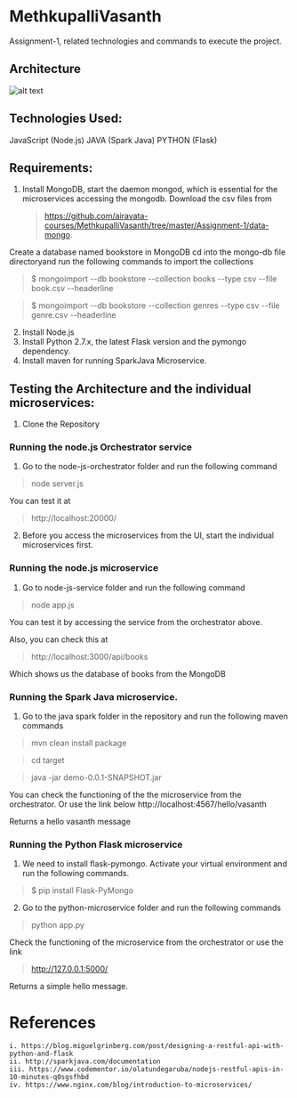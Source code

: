 # MethkupalliVasanth
 
Assignment-1, related technologies and commands to execute the project.

## Architecture 

![alt text](https://github.com/airavata-courses/MethkupalliVasanth/blob/master/Assignment-1/architecture-diagram/Arch.PNG)


## Technologies Used:

JavaScript (Node.js)
JAVA (Spark Java)
PYTHON (Flask)

## Requirements:

1. Install MongoDB, start the daemon mongod, which is essential for the microservices accessing the mongodb. Download the csv files from
   > https://github.com/airavata-courses/MethkupalliVasanth/tree/master/Assignment-1/data-mongo. 
   
   
Create a database named bookstore in MongoDB cd into the mongo-db file directoryand run the following commands to import the collections
   > $ mongoimport --db bookstore --collection books  --type csv --file book.csv --headerline
   
   
   > $ mongoimport --db bookstore --collection genres --type csv --file genre.csv --headerline
 
2. Install Node.js
3. Install Python 2.7.x, the latest Flask version and the pymongo dependency.
4. Install maven for running SparkJava Microservice.

## Testing the Architecture and the individual microservices:

1. Clone the Repository 

### Running the node.js Orchestrator service
1. Go to the node-js-orchestrator folder and run the following command
> node server.js

You can test it at 

> http://localhost:20000/


2. Before you access the microservices from the UI, start the individual microservices first.

### Running the node.js microservice
1. Go to node-js-service folder and run the following command

> node app.js

You can test it by accessing the service from the orchestrator above.

Also, you can check this at 

> http://localhost:3000/api/books

Which shows us the database of books from the MongoDB

### Running the Spark Java microservice.

1. Go to the java spark folder in the repository and run the following maven commands
> mvn clean install package

> cd target

> java -jar demo-0.0.1-SNAPSHOT.jar

You can check the functioning of the the microservice from the orchestrator. Or use the link below
http://localhost:4567/hello/vasanth

Returns a hello vasanth message 

### Running the Python Flask microservice
1. We need to install flask-pymongo. Activate your virtual environment and run the following commands.

> $ pip install Flask-PyMongo

2. Go to the python-microservice folder and run the following commands

> python app.py

Check the functioning of the microservice from the orchestrator or use the link 

> http://127.0.0.1:5000/ 

Returns a simple hello message.



# References

    i. https://blog.miguelgrinberg.com/post/designing-a-restful-api-with-python-and-flask
    ii. http://sparkjava.com/documentation
    iii. https://www.codementor.io/olatundegaruba/nodejs-restful-apis-in-10-minutes-q0sgsfhbd
    iv. https://www.nginx.com/blog/introduction-to-microservices/


